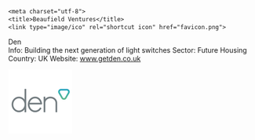 <html>

	<meta charset="utf-8">
	<title>Beaufield Ventures</title>
	<link type="image/ico" rel="shortcut icon" href="favicon.png">	

<body>

Den
<br>
Info: Building the next generation of light switches
Sector: Future Housing
Country: UK
Website: <a href="www.getden.co.uk">www.getden.co.uk</a>





<img src="den.png"></img>


</body>

</html>
